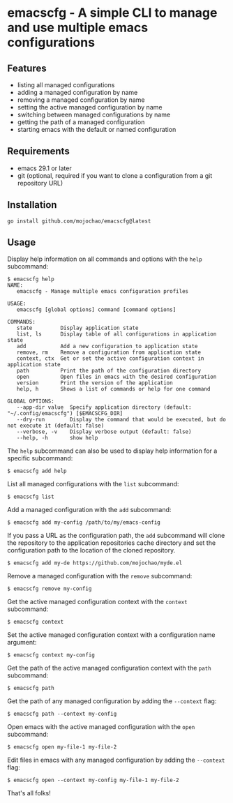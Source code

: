 # emacscfg - A simple CLI to manage and use multiple emacs configurations

## Features

- listing all managed configurations
- adding a managed configuration by name
- removing a managed configuration by name
- setting the active managed configuration by name
- switching between managed configurations by name
- getting the path of a managed configuration
- starting emacs with the default or named configuration

## Requirements

- emacs 29.1 or later
- git (optional, required if you want to clone a configuration from a git repository URL)

## Installation

```text
go install github.com/mojochao/emacscfg@latest
```

## Usage

Display help information on all commands and options with the `help` subcommand:

```text
$ emacscfg help
NAME:
   emacscfg - Manage multiple emacs configuration profiles

USAGE:
   emacscfg [global options] command [command options] 

COMMANDS:
   state         Display application state
   list, ls      Display table of all configurations in application state
   add           Add a new configuration to application state
   remove, rm    Remove a configuration from application state
   context, ctx  Get or set the active configuration context in application state
   path          Print the path of the configuration directory
   open          Open files in emacs with the desired configuration
   version       Print the version of the application
   help, h       Shows a list of commands or help for one command

GLOBAL OPTIONS:
   --app-dir value  Specify application directory (default: "~/.config/emacscfg") [$EMACSCFG_DIR]
   --dry-run        Display the command that would be executed, but do not execute it (default: false)
   --verbose, -v    Display verbose output (default: false)
   --help, -h       show help

```

The `help` subcommand can also be used to display help information for a specific subcommand:

```text
$ emacscfg add help
```

List all managed configurations with the `list` subcommand:

```text
$ emacscfg list
```

Add a managed configuration with the `add` subcommand:

```text
$ emacscfg add my-config /path/to/my/emacs-config
```

If you pass a URL as the configuration path, the `add` subcommand will clone
the repository to the application repositories cache directory and set the
configuration path to the location of the cloned repository.

```text
$ emacscfg add my-de https://github.com/mojochao/myde.el
```

Remove a managed configuration with the `remove` subcommand:

```text
$ emacscfg remove my-config
```

Get the active managed configuration context with the `context` subcommand:

```text
$ emacscfg context
```

Set the active managed configuration context with a configuration name argument:

```text
$ emacscfg context my-config
```

Get the path of the active managed configuration context with the `path` subcommand:

```text
$ emacscfg path
```

Get the path of any managed configuration by adding the `--context` flag:

```text
$ emacscfg path --context my-config
```

Open emacs with the active managed configuration with the `open` subcommand:

```text
$ emacscfg open my-file-1 my-file-2
```

Edit files in emacs with any managed configuration by adding the `--context` flag:

```text
$ emacscfg open --context my-config my-file-1 my-file-2
```

That's all folks!
